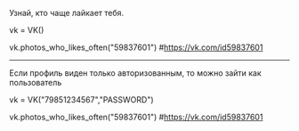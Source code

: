 Узнай, кто чаще лайкает тебя.

vk = VK()

vk.photos_who_likes_often("59837601")    #https://vk.com/id59837601

<hr>
Если профиль виден только авторизованным, то можно зайти как пользователь

vk = VK("79851234567","PASSWORD")

vk.photos_who_likes_often("59837601")    #https://vk.com/id59837601
